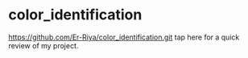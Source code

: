 # color_identification

https://github.com/Er-Riya/color_identification.git      tap here for  a quick review of my project.
